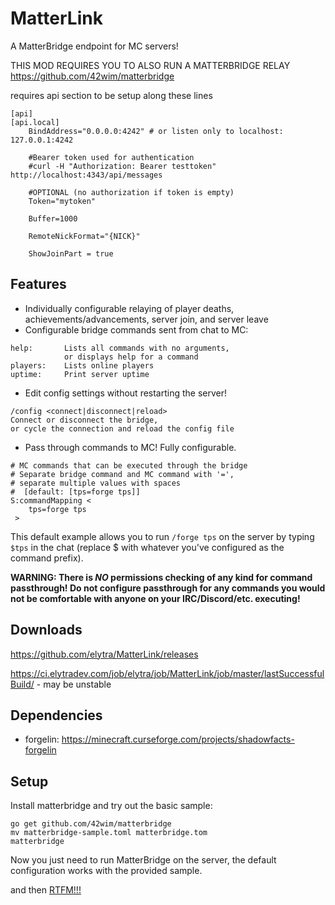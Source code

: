 # MatterLink

A MatterBridge endpoint for MC servers!

THIS MOD REQUIRES YOU TO ALSO RUN A MATTERBRIDGE RELAY
https://github.com/42wim/matterbridge

requires api section to be setup along these lines 

```
[api]
[api.local]
    BindAddress="0.0.0.0:4242" # or listen only to localhost: 127.0.0.1:4242

    #Bearer token used for authentication
    #curl -H "Authorization: Bearer testtoken" http://localhost:4343/api/messages
    
    #OPTIONAL (no authorization if token is empty)
    Token="mytoken"
    
    Buffer=1000
    
    RemoteNickFormat="{NICK}"
    
    ShowJoinPart = true
```

## Features

* Individually configurable relaying of player deaths, achievements/advancements, server join, and server leave
* Configurable bridge commands sent from chat to MC:
```
help:       Lists all commands with no arguments, 
            or displays help for a command
players:    Lists online players
uptime:     Print server uptime
```
* Edit config settings without restarting the server!
```
/config <connect|disconnect|reload>
Connect or disconnect the bridge, 
or cycle the connection and reload the config file
```
* Pass through commands to MC! Fully configurable. 
```
# MC commands that can be executed through the bridge
# Separate bridge command and MC command with '=', 
# separate multiple values with spaces
#  [default: [tps=forge tps]]
S:commandMapping <
    tps=forge tps
 >
```
This default example allows you to run `/forge tps` on the server by typing `$tps` in the chat
(replace $ with whatever you've configured as the command prefix). 

**WARNING: There is *NO* permissions checking of any kind for command passthrough!
Do not configure passthrough for any commands you would not be comfortable
with anyone on your IRC/Discord/etc. executing!**
 

## Downloads

https://github.com/elytra/MatterLink/releases

https://ci.elytradev.com/job/elytra/job/MatterLink/job/master/lastSuccessfulBuild/ - may be unstable

## Dependencies

- forgelin: https://minecraft.curseforge.com/projects/shadowfacts-forgelin

## Setup

Install matterbridge and try out the basic sample:

```
go get github.com/42wim/matterbridge
mv matterbridge-sample.toml matterbridge.tom
matterbridge
```

Now you just need to run MatterBridge on the server, the default configuration works with the provided sample.

and then [RTFM!!!](https://github.com/42wim/matterbridge#configuration)